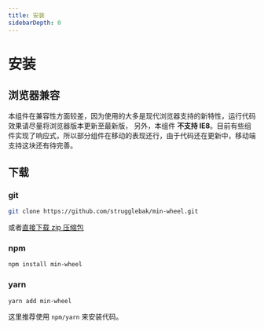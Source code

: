 ```yaml
---
title: 安装
sidebarDepth: 0
---
```


# 安装

## 浏览器兼容
本组件在兼容性方面较差，因为使用的大多是现代浏览器支持的新特性，运行代码效果请尽量将浏览器版本更新至最新版，
另外，本组件 **不支持 IE8**。目前有些组件实现了响应式，所以部分组件在移动的表现还行，由于代码还在更新中，移动端
支持这块还有待完善。

## 下载

### git
``` bash
git clone https://github.com/strugglebak/min-wheel.git
```
或者[直接下载 zip 压缩包](https://github.com/strugglebak/min-wheel)

### npm
``` bash
npm install min-wheel
```

### yarn
``` bash
yarn add min-wheel
```

这里推荐使用 `npm/yarn` 来安装代码。



